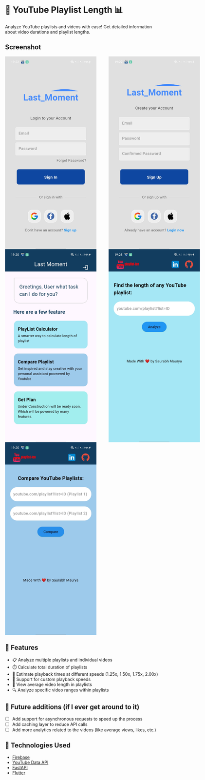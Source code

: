 # 🎥 YouTube Playlist Length 📊

Analyze YouTube playlists and videos with ease! Get detailed information about video durations and playlist lengths.


## Screenshot

<div style="display: flex; justify-content: space-between;">
  <img src="assets/ss_yt/login.jpg" alt="Screenshot 1" width="300" style="margin-right: 20px;">
  <img src="assets/ss_yt/Register.jpg" alt="Screenshot 2" width="300" style="margin-left: 20px;">
</div>
<div style="display: flex; justify-content: space-between;">
  <img src="assets/ss_yt/home.jpg" alt="Screenshot 1" width="300" style="margin-right: 20px;">
  <img src="assets/ss_yt/playlist.jpg" alt="Screenshot 2" width="300" style="margin-left: 20px;">
</div>
<div style="display: flex; justify-content: space-between;">
  <img src="assets/ss_yt/comapare.jpg" alt="Screenshot 1" width="300" style="margin-right: 20px;">
  
</div>


## 🌟 Features

- 📋 Analyze multiple playlists and individual videos
- ⏱️ Calculate total duration of playlists
- 🚀 Estimate playback times at different speeds (1.25x, 1.50x, 1.75x, 2.00x)
- 🔢 Support for custom playback speeds
- 📅 View average video length in playlists
- 🔍 Analyze specific video ranges within playlists


## 🚧 Future additions (if I ever get around to it) 
- [ ] Add support for asynchronous requests to speed up the process
- [ ] Add caching layer to reduce API calls
- [ ] Add more analytics related to the videos (like average views, likes, etc.)

## 👏 Technologies Used
- [Firebase](https://firebase.google.com/)
- [YouTube Data API](https://developers.google.com/youtube/v3)
- [FastAPI](https://fastapi.tiangolo.com/)
- [Flutter](https://flutter.dev/)
